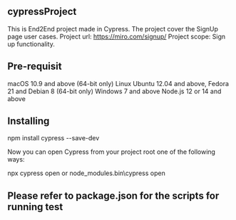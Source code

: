 ## cypressProject
This is End2End project made in Cypress. 
The project cover the SignUp page user cases.
Project url: https://miro.com/signup/
Project scope: Sign up functionality.

## Pre-requisit 
macOS 10.9 and above (64-bit only)
Linux Ubuntu 12.04 and above, Fedora 21 and Debian 8 (64-bit only)
Windows 7 and above
Node.js 12 or 14 and above

## Installing
npm install cypress --save-dev

Now you can open Cypress from your project root one of the following ways:

npx cypress open or node_modules\.bin\cypress open 

## Please refer to package.json for the scripts for running test

#

